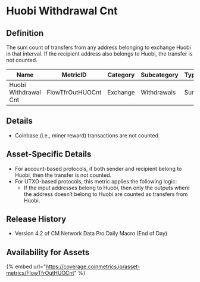 # Huobi Withdrawal Cnt

## Definition

The sum count of transfers from any address belonging to exchange Huobi in that interval. If the recipient address also belongs to Huobi, the transfer is not counted.

| Name                 | MetricID         | Category | Subcategory | Type | Unit         | Interval       |
| -------------------- | ---------------- | -------- | ----------- | ---- | ------------ | -------------- |
| Huobi Withdrawal Cnt | FlowTfrOutHUOCnt | Exchange | Withdrawals | Sum  | Native units | 1 block, 1 day |

## Details

* Coinbase (i.e., miner reward) transactions are not counted.

## Asset-Specific Details

* For account-based protocols, if both sender and recipient belong to Huobi, then the transfer is not counted.
* For UTXO-based protocols, this metric applies the following logic:
  * If the input addresses belong to Huobi, then only the outputs where the address doesn’t belong to Huobi are counted as transfers from Huobi.

## Release History

* Version 4.2 of CM Network Data Pro Daily Macro (End of Day)

## Availability for Assets

{% embed url="https://coverage.coinmetrics.io/asset-metrics/FlowTfrOutHUOCnt" %}
